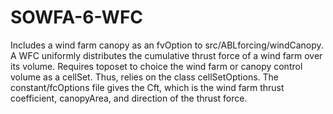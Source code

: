 # SOWFA-6-WFC
Includes a wind farm canopy as an fvOption to src/ABLforcing/windCanopy.
A WFC uniformly distributes the cumulative thrust force of a wind farm over its volume.
Requires toposet to choice the wind farm or canopy control volume as a cellSet. Thus, relies on the class cellSetOptions.
The constant/fcOptions file gives the Cft, which is the wind farm thrust coefficient, canopyArea, and direction of the thrust force. 
